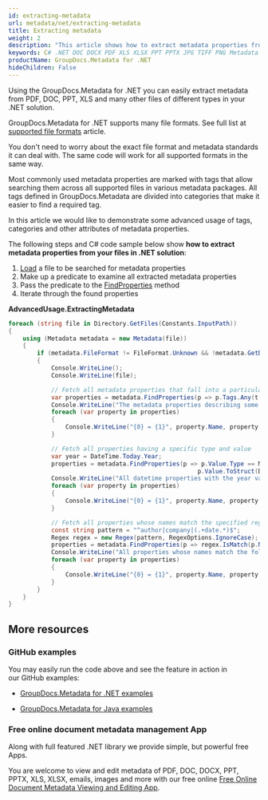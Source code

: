 ```yaml
---
id: extracting-metadata
url: metadata/net/extracting-metadata
title: Extracting metadata
weight: 2
description: "This article shows how to extract metadata properties from your files in C# .NET solution programmatically with GroupDocs.Metadata for .NET"
keywords: C# .NET DOC DOCX PDF XLS XLSX PPT PPTX JPG TIFF PNG Metadata
productName: GroupDocs.Metadata for .NET
hideChildren: False
---
```

Using the GroupDocs.Metadata for .NET you can easily extract metadata from PDF, DOC, PPT, XLS and many other files of different types in your .NET solution.

GroupDocs.Metadata for .NET supports many file formats. See full list at [supported file formats](Supported%2BFile%2BFormats.html) article.

You don't need to worry about the exact file format and metadata standards it can deal with. The same code will work for all supported formats in the same way.

Most commonly used metadata properties are marked with tags that allow searching them across all supported files in various metadata packages. All tags defined in GroupDocs.Metadata are divided into categories that make it easier to find a required tag.

In this article we would like to demonstrate some advanced usage of tags, categories and other attributes of metadata properties.

The following steps and C# code sample below show **how to extract metadata properties from your files in .NET solution**:

1.  [Load](Extracting%2Bmetadata.html) a file to be searched for metadata properties
2.  Make up a predicate to examine all extracted metadata properties
3.  Pass the predicate to the [FindProperties](https://apireference.groupdocs.com/net/metadata/groupdocs.metadata/metadata/methods/findproperties) method
4.  Iterate through the found properties

**AdvancedUsage.ExtractingMetadata**

```csharp
foreach (string file in Directory.GetFiles(Constants.InputPath))
{
	using (Metadata metadata = new Metadata(file))
	{
		if (metadata.FileFormat != FileFormat.Unknown && !metadata.GetDocumentInfo().IsEncrypted)
		{
			Console.WriteLine();
			Console.WriteLine(file);

			// Fetch all metadata properties that fall into a particular category
			var properties = metadata.FindProperties(p => p.Tags.Any(t => t.Category == Tags.Content));
			Console.WriteLine("The metadata properties describing some characteristics of the file content: title, keywords, language, etc.");
			foreach (var property in properties)
			{
				Console.WriteLine("{0} = {1}", property.Name, property.Value);
			}

			// Fetch all properties having a specific type and value
			var year = DateTime.Today.Year;
			properties = metadata.FindProperties(p => p.Value.Type == MetadataPropertyType.DateTime &&
													 p.Value.ToStruct(DateTime.MinValue).Year == year);
			Console.WriteLine("All datetime properties with the year value equal to the current year");
			foreach (var property in properties)
			{
				Console.WriteLine("{0} = {1}", property.Name, property.Value);
			}

			// Fetch all properties whose names match the specified regex
			const string pattern = "^author|company|(.+date.*)$";
			Regex regex = new Regex(pattern, RegexOptions.IgnoreCase);
			properties = metadata.FindProperties(p => regex.IsMatch(p.Name));
			Console.WriteLine("All properties whose names match the following regex: {0}", pattern);
			foreach (var property in properties)
			{
				Console.WriteLine("{0} = {1}", property.Name, property.Value);
			}
		}
	}
}
```

## More resources

### GitHub examples

You may easily run the code above and see the feature in action in our GitHub examples:

*   [GroupDocs.Metadata for .NET examples](https://github.com/groupdocs-metadata/GroupDocs.Metadata-for-.NET)
    
*   [GroupDocs.Metadata for Java examples](https://github.com/groupdocs-metadata/GroupDocs.Metadata-for-Java)
    

### Free online document metadata management App

Along with full featured .NET library we provide simple, but powerful free Apps.

You are welcome to view and edit metadata of PDF, DOC, DOCX, PPT, PPTX, XLS, XLSX, emails, images and more with our free online [Free Online Document Metadata Viewing and Editing App](https://products.groupdocs.app/metadata).
